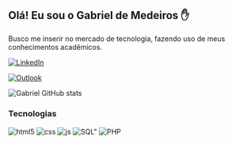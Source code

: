 
## Olá! Eu sou o Gabriel de Medeiros ✋
Busco me inserir no mercado de tecnologia, fazendo uso de meus conhecimentos acadêmicos.

[![LinkedIn](https://img.shields.io/badge/LinkedIn-0077B5?style=for-the-badge&logo=linkedin&logoColor=white)](www.linkedin.com/in/gabriel-medeiros-2449532a3)

[![Outlook](https://img.shields.io/badge/Microsoft_Outlook-0078D4?style=for-the-badge&logo=microsoft-outlook&logoColor=white)](gabrielde.2000medeiros@Outlook.com)



![Gabriel GitHub stats](https://github-readme-stats.vercel.app/api?username=GabrielMedeirosGM&show_icons=true&theme=dracula)


### Tecnologias 

<div style="display: inline_block">
  <img align="center" alt="html5" src="https://img.shields.io/badge/HTML5-E34F26?style=for-the-badge&logo=html5&logoColor=white" />
  <img align="center" alt="css" src="https://img.shields.io/badge/CSS3-1572B6?style=for-the-badge&logo=css3&logoColor=white" />
  <img align="center" alt="js" src="https://img.shields.io/badge/JavaScript-F7DF1E?style=for-the-badge&logo=javascript&logoColor=black" />
  <img align="center" alt=SQL" src=https://img.shields.io/badge/MySQL-00000F?style=for-the-badge&logo=mysql&logoColor=whit />
  <img align="center" alt="PHP" src="https://img.shields.io/badge/PHP-777BB4?style=for-the-badge&logo=php&logoColor=white" />
</div><br/>
